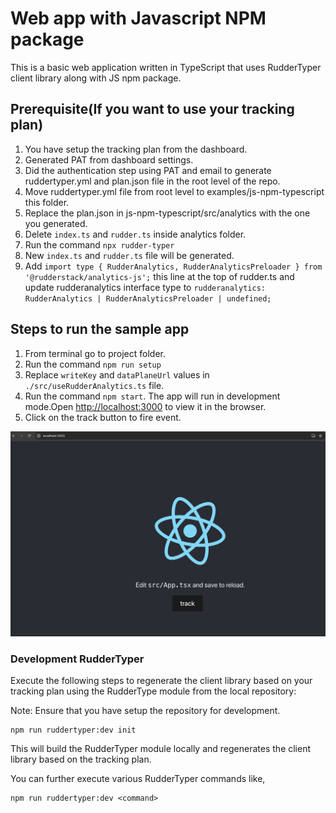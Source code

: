 # Web app with Javascript NPM package

This is a basic web application written in TypeScript that uses RudderTyper client library along with JS npm package.

## Prerequisite(If you want to use your tracking plan)

1. You have setup the tracking plan from the dashboard.
2. Generated PAT from dashboard settings.
3. Did the authentication step using PAT and email to generate ruddertyper.yml and plan.json file in the root level of the repo.
4. Move ruddertyper.yml file from root level to examples/js-npm-typescript this folder.
5. Replace the plan.json in js-npm-typescript/src/analytics with the one you generated.
6. Delete `index.ts` and `rudder.ts` inside analytics folder.
7. Run the command `npx rudder-typer`
8. New `index.ts` and `rudder.ts` file will be generated.
9. Add `import type { RudderAnalytics, RudderAnalyticsPreloader } from '@rudderstack/analytics-js';` this line at the top of rudder.ts and update rudderanalytics interface type to `rudderanalytics: RudderAnalytics | RudderAnalyticsPreloader | undefined;`

## Steps to run the sample app

1. From terminal go to project folder.
2. Run the command `npm run setup`
3. Replace `writeKey` and `dataPlaneUrl` values in `./src/useRudderAnalytics.ts` file.
4. Run the command `npm start`. The app will run in development mode.Open [http://localhost:3000](http://localhost:3000) to view it in the browser.
5. Click on the track button to fire event.

![Alt text](app.png?raw=true 'Sample Site')

### Development RudderTyper

Execute the following steps to regenerate the client library based on your tracking plan using the RudderType module from the local repository:

Note: Ensure that you have setup the repository for development.

```
npm run ruddertyper:dev init
```

This will build the RudderTyper module locally and regenerates the client library based on the tracking plan.

You can further execute various RudderTyper commands like,

```
npm run ruddertyper:dev <command>
```
